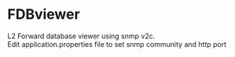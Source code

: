 # FDBviewer
L2 Forward database viewer using snmp v2c.</br>
Edit application.properties file to set snmp community and http port
